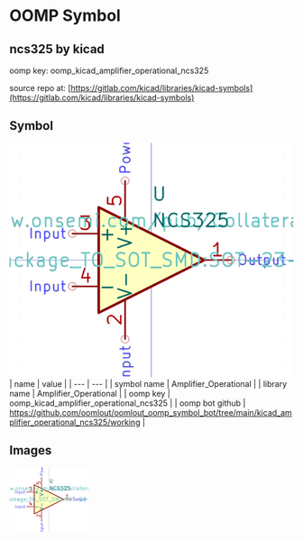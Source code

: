# OOMP Symbol  
## ncs325  by kicad  
  
oomp key: oomp_kicad_amplifier_operational_ncs325  
  
source repo at: [https://gitlab.com/kicad/libraries/kicad-symbols](https://gitlab.com/kicad/libraries/kicad-symbols)  
## Symbol  
  
[![working.png](working_600.png)](working.png)  
| name | value | 
| --- | --- | 
| symbol name | Amplifier_Operational | 
| library name | Amplifier_Operational | 
| oomp key | oomp_kicad_amplifier_operational_ncs325 | 
| oomp bot github | https://github.com/oomlout/oomlout_oomp_symbol_bot/tree/main/kicad_amplifier_operational_ncs325/working | 
## Images  
  
[![working.png](working_140.png)](working.png)  
